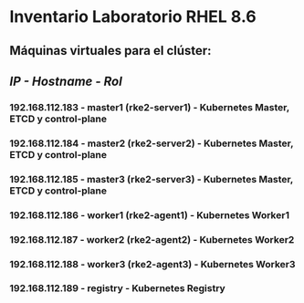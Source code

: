 # Inventario Laboratorio RHEL 8.6

## Máquinas virtuales para el clúster:

## *IP - Hostname - Rol*

### 192.168.112.183	- master1 (rke2-server1) - Kubernetes Master, ETCD y control-plane

### 192.168.112.184	- master2 (rke2-server2) - Kubernetes Master, ETCD y control-plane

### 192.168.112.185	- master3 (rke2-server3) - Kubernetes Master, ETCD y control-plane

### 192.168.112.186	- worker1 (rke2-agent1) - Kubernetes Worker1

### 192.168.112.187	- worker2 (rke2-agent2) - Kubernetes Worker2

### 192.168.112.188	- worker3 (rke2-agent3) - Kubernetes Worker3

### 192.168.112.189	- registry - Kubernetes Registry

